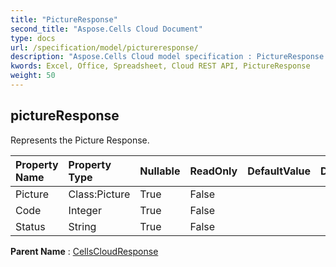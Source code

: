 ```yaml
---
title: "PictureResponse"
second_title: "Aspose.Cells Cloud Document"
type: docs
url: /specification/model/pictureresponse/
description: "Aspose.Cells Cloud model specification : PictureResponse. Effortlessly handle Excel and other spreadsheet documents with features like opening, generating, editing, splitting, merging, comparing, and converting."
kwords: Excel, Office, Spreadsheet, Cloud REST API, PictureResponse
weight: 50
---
```


## **pictureResponse**

Represents the Picture Response. 

| Property Name | Property Type | Nullable |  ReadOnly | DefaultValue | Description | 
| :- | :- | :- |:- |  :- | :- |
| Picture | Class:Picture | True |  False |  |  |  
| Code | Integer | True |  False |  |  |  
| Status | String | True |  False |  |  |  

**Parent Name** : [CellsCloudResponse](/specification/model/cellscloudresponse)

